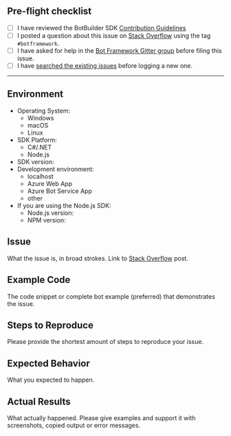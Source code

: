 ## Pre-flight checklist
- [ ] I have reviewed the BotBuilder SDK [Contribution Guidelines](https://github.com/Microsoft/BotBuilder/blob/master/Contributing.md)
- [ ] I posted a question about this issue on [Stack Overflow](http://stackoverflow.com/search?q=%23botframework) using the tag `#botframework`.
- [ ] I have asked for help in the [Bot Framework Gitter group](https://gitter.im/Microsoft/BotBuilder) before filing this issue.
- [ ] I have [searched the existing issues](https://github.com/Microsoft/BotBuilder/issues?utf8=%E2%9C%93&q=is%3Aissue) before logging a new one.
---------------------------

## Environment

* Operating System: 
  * Windows
  * macOS
  * Linux
* SDK Platform:
  * C#/.NET
  * Node.js
* SDK version:
* Development environment:
  * localhost
  * Azure Web App
  * Azure Bot Service App
  * other
* If you are using the Node.js SDK:
  * Node.js version:
  * NPM version: 

## Issue

What the issue is, in broad strokes. Link to [Stack Overflow](http://stackoverflow.com/search?q=%23botframework) post.

## Example Code

The code snippet or complete bot example (preferred) that demonstrates the issue.

## Steps to Reproduce

Please provide the shortest amount of steps to reproduce your issue.

## Expected Behavior

What you expected to happen.

## Actual Results

What actually happened. Please give examples and support it with screenshots, copied output or error messages.
